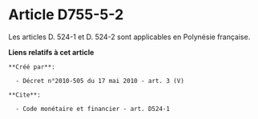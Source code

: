 # Article D755-5-2

Les articles D. 524-1 et D. 524-2 sont applicables en Polynésie française.

**Liens relatifs à cet article**

	**Créé par**:

	  - Décret n°2010-505 du 17 mai 2010 - art. 3 (V)

	**Cite**:

	  - Code monétaire et financier - art. D524-1
